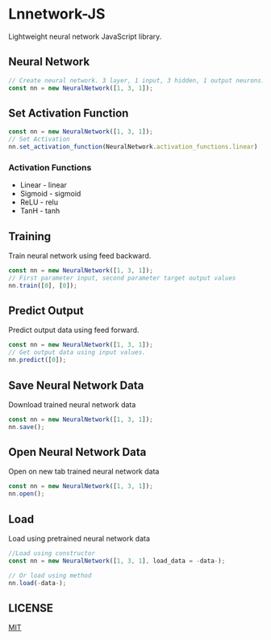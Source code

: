 # Lnnetwork-JS
Lightweight neural network JavaScript library.

## Neural Network
```javascript
// Create neural network. 3 layer, 1 input, 3 hidden, 1 output neurons.
const nn = new NeuralNetwork([1, 3, 1]);
```

## Set Activation Function
```javascript
const nn = new NeuralNetwork([1, 3, 1]);
// Set Activation
nn.set_activation_function(NeuralNetwork.activation_functions.linear)
```

### Activation Functions
- Linear  - linear
- Sigmoid - sigmoid
- ReLU    - relu
- TanH    - tanh

## Training
Train neural network using feed backward.
```javascript
const nn = new NeuralNetwork([1, 3, 1]);
// First parameter input, second parameter target output values
nn.train([0], [0]);
```

## Predict Output
Predict output data using feed forward.
```javascript
const nn = new NeuralNetwork([1, 3, 1]);
// Get output data using input values.
nn.predict([0]);
```

## Save Neural Network Data
Download trained neural network data
```javascript
const nn = new NeuralNetwork([1, 3, 1]);
nn.save();
```

## Open Neural Network Data
Open on new tab trained neural network data
```javascript
const nn = new NeuralNetwork([1, 3, 1]);
nn.open();
```

## Load 
Load using pretrained neural network data
```javascript
//Load using constructor
const nn = new NeuralNetwork([1, 3, 1], load_data = -data-);

// Or load using method
nn.load(-data-);
```

## LICENSE
[MIT](LICENSE)
